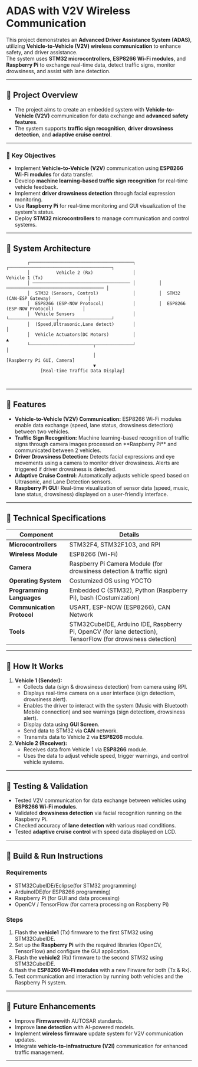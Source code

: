 <h1> ADAS with V2V Wireless Communication </h1>

  This project demonstrates an **Advanced Driver Assistance System (ADAS)**, utilizing **Vehicle-to-Vehicle (V2V) wireless communication** to enhance safety, and driver assistance.  
  The system uses **STM32 microcontrollers**, **ESP8266 Wi-Fi modules**, and **Raspberry Pi** to exchange real-time data, detect traffic signs, monitor drowsiness, and assist with lane detection.


<hr />

<h2>📌 Project Overview</h2>

  - The project aims to create an embedded system with **Vehicle-to-Vehicle (V2V)** communication for data exchange and **advanced safety features**.  
  - The system supports **traffic sign recognition**, **driver drowsiness detection**, and **adaptive cruise control**.
<hr />

<h3>📌 Key Objectives</h3>

 - Implement **Vehicle-to-Vehicle (V2V)** communication using **ESP8266 Wi-Fi modules** for data transfer.
 - Develop **machine learning-based traffic sign recognition** for real-time vehicle feedback.
 - Implement **driver drowsiness detection** through facial expression monitoring.
 - Use **Raspberry Pi** for real-time monitoring and GUI visualization of the system's status.
 - Deploy **STM32 microcontrollers** to manage communication and control systems.


<hr />

<h2>📌 System Architecture</h2>
<pre><code>        ┌───────────────────────────────────────┐         ┌───────────────────────────────────────┐
        │          Vehicle 2 (Rx)               │                     Vehicle 1 (Tx)         
        │ ───────────────────────────────────── │         │ ───────────────────────────────────── │
        │  STM32 (Sensors, Control)             │         │  STM32 (CAN-ESP Gateway)              │
        │  ESP8266 (ESP-NOW Protocol)           │         │  ESP8266 (ESP-NOW Protocol)           │
        │  Vehicle Sensors                      │         └──────────────────┬────────────────────┘
        │  (Speed,Ultrasonic,Lane detect)       │                            │ 
        │  Vehicle Actuators(DC Motors)         │                            ▲                             
        └────────────────────────┬──────────────┘                            │
                                 │                                     [Raspberry Pi GUI, Camera]      
                                 ▼                                           
             [Real-time Traffic Data Display]                 
                                 
                                 
                     
</code></pre>

<hr />

<h2>📌 Features</h2>
<ul>
  <li><strong>Vehicle-to-Vehicle (V2V) Communication:</strong> ESP8266 Wi-Fi modules enable data exchange (speed, lane status, drowsiness detection) between two vehicles.</li>
  <li><strong>Traffic Sign Recognition:</strong> Machine learning-based recognition of traffic signs through camera images processed on **Raspberry Pi** and communicated between 2 vehicles.</li>
  <li><strong>Driver Drowsiness Detection:</strong> Detects facial expressions and eye movements using a camera to monitor driver drowsiness. Alerts are triggered if driver drowsiness is detected.</li>
  <li><strong>Adaptive Cruise Control:</strong> Automatically adjusts vehicle speed based on Ultrasonic, and Lane Detection sensors.</li>
  <li><strong>Raspberry Pi GUI:</strong> Real-time visualization of sensor data (speed, music, lane status, drowsiness) displayed on a user-friendly interface.</li>
</ul>



<hr />

<h2>📌 Technical Specifications</h2>
<table>
  <thead>
    <tr><th>Component</th><th>Details</th></tr>
  </thead>
  <tbody>
    <tr><td><strong>Microcontrollers</strong></td><td>STM32F4, STM32F103, and RPI</td></tr>
    <tr><td><strong>Wireless Module</strong></td><td>ESP8266 (Wi-Fi)</td></tr>
    <tr><td><strong>Camera</strong></td><td>Raspberry Pi Camera Module (for drowsiness detection &  traffic sign)</td></tr>
    <tr><td><strong>Operating System</strong></td><td>Costumized OS using YOCTO </td></tr>
    <tr><td><strong>Programming Languages</strong></td><td>Embedded C (STM32), Python (Raspberry Pi), bash (Costumization)</td></tr>
    <tr><td><strong>Communication Protocol</strong></td><td>USART, ESP-NOW (ESP8266), CAN Network</td></tr>
    <tr><td><strong>Tools</strong></td><td>STM32CubeIDE, Arduino IDE, Raspberry Pi, OpenCV (for lane detection), TensorFlow (for drowsiness detection)</td></tr>
  </tbody>
</table>

<hr />

<h2>📌 How It Works</h2>
<ol>
  <li><strong>Vehicle 1 (Sender):</strong>
    <ul>
      <li>Collects data (sign & drowsiness detection) from camera using RPI.</li>
      <li>Displays real-time camera on a user interface (sign detectiom, drowsiness alert).</li>
      <li>Enables the driver to interact with the system (Music with Bluetooth Mobile connection) and see warnings (sign detectiom, drowsiness alert).</li>
      <li>Display data using <strong>GUI Screen</strong>.</li>
      <li>Send data to STM32 via <strong>CAN</strong> network.</li>
      <li>Transmits data to Vehicle 2 via <strong>ESP8266</strong> module.</li>
    </ul>
  </li>
  <li><strong>Vehicle 2 (Receiver):</strong>
    <ul>
      <li>Receives data from Vehicle 1 via <strong>ESP8266</strong> module.</li>
      <li>Uses the data to adjust vehicle speed, trigger warnings, and control vehicle systems.</li>
    </ul>
  </li>

</ol>

<hr />

<h2>📌 Testing &amp; Validation</h2>
<ul>
  <li>Tested V2V communication for data exchange between vehicles using <strong>ESP8266 Wi-Fi modules</strong>.</li>
  <li>Validated <strong>drowsiness detection</strong> via facial recognition running on the Raspberry Pi.</li>
  <li>Checked accuracy of <strong>lane detection</strong> with various road conditions.</li>
  <li>Tested <strong>adaptive cruise control</strong> with  speed data displayed on LCD.</li>
</ul>

<hr />

<h2>📌 Build &amp; Run Instructions</h2>

<h3>Requirements</h3>
<ul>
  <li>STM32CubeIDE/Eclipse(for STM32 programming) </li>
  <li>ArduinoIDE(for ESP8266 programming) </li>
  <li>Raspberry Pi (for GUI and data processing)</li>
  <li>OpenCV / TensorFlow (for camera processing on Raspberry Pi)</li>
</ul>

<h3>Steps</h3>
<ol>
  <li>Flash the <strong>vehicle1</strong> (Tx) firmware to the first STM32 using STM32CubeIDE.</li>
   <li>Set up the <strong>Raspberry Pi</strong> with the required libraries (OpenCV, TensorFlow) and configure the GUI application.</li>
  <li>Flash the <strong>vehicle2</strong> (Rx) firmware to the second STM32 using STM32CubeIDE.</li>
  <li>flash the <strong>ESP8266 Wi-Fi modules</strong> with a new Firware for both (Tx & Rx).</li>
  <li>Test communication and interaction by running both vehicles and the Raspberry Pi system.</li>
</ol>

<hr />

<h2>📌 Future Enhancements</h2>
<ul>
  
  <li>Improve <strong>Firmware</strong>with AUTOSAR standards.</li>
  <li>Improve <strong>lane detection</strong> with AI-powered models.</li>
  <li>Implement <strong>wireless firmware</strong> update system for V2V communication updates.</li>
  <li>Integrate <strong>vehicle-to-infrastructure (V2I)</strong> communication for enhanced traffic management.</li>

</ul>

<hr />


